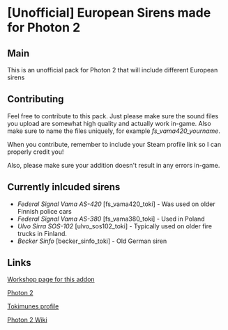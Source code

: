 # [Unofficial] European Sirens made for Photon 2
## Main
This is an unofficial pack for Photon 2 that will include different European sirens
## Contributing
Feel free to contribute to this pack. Just please make sure the sound files you upload are somewhat high quality and actually work in-game. Also make sure to name the files uniquely, for example _fs_vama420_yourname_.

When you contribute, remember to include your Steam profile link so I can properly credit you!

Also, please make sure your addition doesn't result in any errors in-game.

## Currently inlcuded sirens

- _Federal Signal Vama AS-420_ [fs_vama420_toki] - Was used on older Finnish police cars
- _Federal Signal Vama AS-380_ [fs_vama380_toki] - Used in Poland
- _Ulvo Sirra SOS-102_ [ulvo_sos102_toki] - Typically used on older fire trucks in Finland.
- _Becker Sinfo_ [becker_sinfo_toki] - Old German siren

## Links
[Workshop page for this addon](https://steamcommunity.com/sharedfiles/filedetails/?id=3234278149)

[Photon 2](https://steamcommunity.com/sharedfiles/filedetails/?id=3128242636)

[Tokimunes profile](https://steamcommunity.com/id/RealTokimune)

[Photon 2 Wiki](https://github.com/photonle/Photon-v2/wiki)
